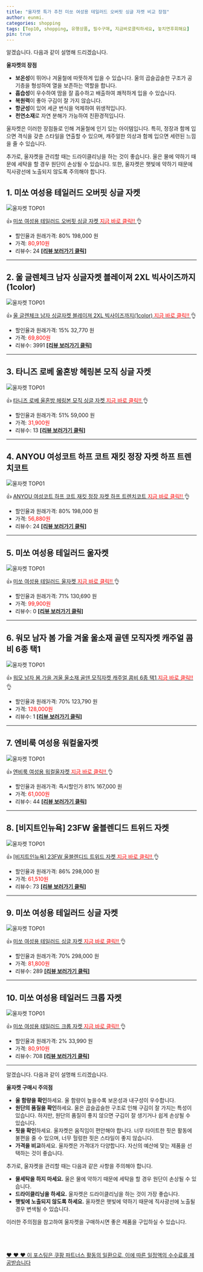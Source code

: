 ```yaml
---
title: "울자켓 특가 추천 미쏘 여성용 테일러드 오버핏 싱글 자켓 비교 장점"
author: eunmi.
categories: shopping
tags: [Top10, shopping, 유행상품, 필수구매, 지금바로클릭하세요, 놓치면후회해요]
pin: true
---
```

알겠습니다. 다음과 같이 설명해 드리겠습니다.

**울자켓의 장점**

* **보온성**이 뛰어나 겨울철에 따뜻하게 입을 수 있습니다. 울의 곱슬곱슬한 구조가 공기층을 형성하여 열을 보존하는 역할을 합니다.
* **흡습성**이 우수하여 땀을 잘 흡수하고 배출하여 쾌적하게 입을 수 있습니다.
* **복원력**이 좋아 구김이 잘 가지 않습니다.
* **항균성**이 있어 세균 번식을 억제하여 위생적입니다.
* **천연소재**로 자연 분해가 가능하여 친환경적입니다.

울자켓은 이러한 장점들로 인해 겨울철에 인기 있는 아이템입니다. 특히, 정장과 함께 입으면 격식을 갖춘 스타일을 연출할 수 있으며, 캐주얼한 의상과 함께 입으면 세련된 느낌을 줄 수 있습니다.

추가로, 울자켓을 관리할 때는 드라이클리닝을 하는 것이 좋습니다. 울은 물에 약하기 때문에 세탁을 할 경우 원단이 손상될 수 있습니다. 또한, 울자켓은 햇빛에 약하기 때문에 직사광선에 노출되지 않도록 주의해야 합니다.

   

## 1. 미쏘 여성용 테일러드 오버핏 싱글 자켓

![울자켓 TOP01](https://thumbnail9.coupangcdn.com/thumbnails/remote/230x230ex/image/retail/images/6598371598586582-9f59991e-59ab-4bd1-9b66-a88ac826e6fa.jpg)


👍 [미쏘 여성용 테일러드 오버핏 싱글 자켓 <font color=red> 지금 바로 클릭!! </font> ](https://link.coupang.com/re/AFFSDP?lptag=AF3617701&subid=GithubCoopas&pageKey=7074725677&traceid=V0-153&itemId=17580753317&vendorItemId=84747358588) 👌 


- 할인율과 원래가격: 80%  198,000   원
- 가격: <span style='color:red'>80,910원</span>
- 리뷰수: 24  [**[리뷰 보러가기 클릭]**](https://link.coupang.com/re/AFFSDP?lptag=AF3617701&subid=GithubCoopas&pageKey=7074725677&traceid=V0-153&itemId=17580753317&vendorItemId=84747358588)

---


   

## 2. 울 글렌체크 남자 싱글자켓 블레이져 2XL 빅사이즈까지(1color)

![울자켓 TOP01](https://thumbnail9.coupangcdn.com/thumbnails/remote/230x230ex/image/vendor_inventory/5906/d10843f14c51044d2d98b5478c03dd5fc4af86276c292480a91cd7baea00.jpg)


👍 [울 글렌체크 남자 싱글자켓 블레이져 2XL 빅사이즈까지(1color) <font color=red> 지금 바로 클릭!! </font> ](https://link.coupang.com/re/AFFSDP?lptag=AF3617701&subid=GithubCoopas&pageKey=6714261965&traceid=V0-153&itemId=15597398530&vendorItemId=86626834561) 👌 


- 할인율과 원래가격: 15%  32,770   원
- 가격: <span style='color:red'>69,800원</span>
- 리뷰수: 3991  [**[리뷰 보러가기 클릭]**](https://link.coupang.com/re/AFFSDP?lptag=AF3617701&subid=GithubCoopas&pageKey=6714261965&traceid=V0-153&itemId=15597398530&vendorItemId=86626834561)

---


   

## 3. 타니즈 로베 울혼방 헤링본 모직 싱글 자켓

![울자켓 TOP01](https://thumbnail10.coupangcdn.com/thumbnails/remote/230x230ex/image/vendor_inventory/f36d/821f7b32c10c5e11eadace74d9a4ffb9dd51c83d2818606fb876c47b47f0.jpg)


👍 [타니즈 로베 울혼방 헤링본 모직 싱글 자켓 <font color=red> 지금 바로 클릭!! </font> ](https://link.coupang.com/re/AFFSDP?lptag=AF3617701&subid=GithubCoopas&pageKey=7025018789&traceid=V0-153&itemId=17316888741&vendorItemId=84487655620) 👌 


- 할인율과 원래가격: 51%  59,000   원
- 가격: <span style='color:red'>31,900원</span>
- 리뷰수: 13  [**[리뷰 보러가기 클릭]**](https://link.coupang.com/re/AFFSDP?lptag=AF3617701&subid=GithubCoopas&pageKey=7025018789&traceid=V0-153&itemId=17316888741&vendorItemId=84487655620)

---


   

## 4. ANYOU 여성코트 하프 코트 재킷 정장 자켓 하프 트렌치코트

![울자켓 TOP01](https://thumbnail6.coupangcdn.com/thumbnails/remote/230x230ex/image/vendor_inventory/23e2/7a45234df7e33b1aee32a8920f4879f7b0ad7106cc045f643764aea1ed43.jpg)


👍 [ANYOU 여성코트 하프 코트 재킷 정장 자켓 하프 트렌치코트 <font color=red> 지금 바로 클릭!! </font> ](https://link.coupang.com/re/AFFSDP?lptag=AF3617701&subid=GithubCoopas&pageKey=7501363246&traceid=V0-153&itemId=19636799305&vendorItemId=86743093935) 👌 


- 할인율과 원래가격: 80%  198,000   원
- 가격: <span style='color:red'>56,880원</span>
- 리뷰수: 24  [**[리뷰 보러가기 클릭]**](https://link.coupang.com/re/AFFSDP?lptag=AF3617701&subid=GithubCoopas&pageKey=7501363246&traceid=V0-153&itemId=19636799305&vendorItemId=86743093935)

---


   

## 5. 미쏘 여성용 테일러드 울자켓

![울자켓 TOP01](https://thumbnail8.coupangcdn.com/thumbnails/remote/230x230ex/image/retail/images/2023/08/18/10/1/16ad645b-4538-4e7a-b122-d26a8edc6e9f.jpg)


👍 [미쏘 여성용 테일러드 울자켓 <font color=red> 지금 바로 클릭!! </font> ](https://link.coupang.com/re/AFFSDP?lptag=AF3617701&subid=GithubCoopas&pageKey=7538566328&traceid=V0-153&itemId=19811643810&vendorItemId=86913774812) 👌 


- 할인율과 원래가격: 71%  130,690   원
- 가격: <span style='color:red'>99,900원</span>
- 리뷰수: 0  [**[리뷰 보러가기 클릭]**](https://link.coupang.com/re/AFFSDP?lptag=AF3617701&subid=GithubCoopas&pageKey=7538566328&traceid=V0-153&itemId=19811643810&vendorItemId=86913774812)

---


   

## 6. 워모 남자 봄 가을 겨울 울소재 골덴 모직자켓 캐주얼 콤비 6종 택1

![울자켓 TOP01](https://thumbnail7.coupangcdn.com/thumbnails/remote/230x230ex/image/vendor_inventory/832f/576d9587e33fd875eba73158d20090141b0fe118d06a51b58c6c2f6c5946.jpeg)


👍 [워모 남자 봄 가을 겨울 울소재 골덴 모직자켓 캐주얼 콤비 6종 택1 <font color=red> 지금 바로 클릭!! </font> ](https://link.coupang.com/re/AFFSDP?lptag=AF3617701&subid=GithubCoopas&pageKey=7648921645&traceid=V0-153&itemId=20346512586&vendorItemId=87431145183) 👌 


- 할인율과 원래가격: 70%  123,790   원
- 가격: <span style='color:red'>128,000원</span>
- 리뷰수: 1  [**[리뷰 보러가기 클릭]**](https://link.coupang.com/re/AFFSDP?lptag=AF3617701&subid=GithubCoopas&pageKey=7648921645&traceid=V0-153&itemId=20346512586&vendorItemId=87431145183)

---


   

## 7. 엔비룩 여성용 워컬울자켓

![울자켓 TOP01](https://thumbnail8.coupangcdn.com/thumbnails/remote/230x230ex/image/rs_quotation_api/tvfpiyoa/b24fb5b91e764baa93091dc08f9e4172.jpg)


👍 [엔비룩 여성용 워컬울자켓 <font color=red> 지금 바로 클릭!! </font> ](https://link.coupang.com/re/AFFSDP?lptag=AF3617701&subid=GithubCoopas&pageKey=6919249169&traceid=V0-153&itemId=16702815392&vendorItemId=83885326662) 👌 


- 할인율과 원래가격: 즉시할인가 81%  167,000   원
- 가격: <span style='color:red'>61,000원</span>
- 리뷰수: 44  [**[리뷰 보러가기 클릭]**](https://link.coupang.com/re/AFFSDP?lptag=AF3617701&subid=GithubCoopas&pageKey=6919249169&traceid=V0-153&itemId=16702815392&vendorItemId=83885326662)

---


   

## 8. [비지트인뉴욕] 23FW 울블렌디드 트위드 자켓

![울자켓 TOP01](https://thumbnail8.coupangcdn.com/thumbnails/remote/230x230ex/image/vendor_inventory/b669/a43c4e940bc17ce5abb9b17ba77f139994fee527b846c1599d75524a9886.jpg)


👍 [[비지트인뉴욕] 23FW 울블렌디드 트위드 자켓 <font color=red> 지금 바로 클릭!! </font> ](https://link.coupang.com/re/AFFSDP?lptag=AF3617701&subid=GithubCoopas&pageKey=7543956644&traceid=V0-153&itemId=19838169615&vendorItemId=87513328793) 👌 


- 할인율과 원래가격: 86%  298,000   원
- 가격: <span style='color:red'>61,510원</span>
- 리뷰수: 73  [**[리뷰 보러가기 클릭]**](https://link.coupang.com/re/AFFSDP?lptag=AF3617701&subid=GithubCoopas&pageKey=7543956644&traceid=V0-153&itemId=19838169615&vendorItemId=87513328793)

---


   

## 9. 미쏘 여성용 테일러드 싱글 자켓

![울자켓 TOP01](https://thumbnail10.coupangcdn.com/thumbnails/remote/230x230ex/image/rs_quotation_api/5ewbdbdb/8aa06e6e0b034815b12b5c56080fdc22.jpg)


👍 [미쏘 여성용 테일러드 싱글 자켓 <font color=red> 지금 바로 클릭!! </font> ](https://link.coupang.com/re/AFFSDP?lptag=AF3617701&subid=GithubCoopas&pageKey=7534851983&traceid=V0-153&itemId=19793220566&vendorItemId=86895750101) 👌 


- 할인율과 원래가격: 70%  298,000   원
- 가격: <span style='color:red'>81,800원</span>
- 리뷰수: 289  [**[리뷰 보러가기 클릭]**](https://link.coupang.com/re/AFFSDP?lptag=AF3617701&subid=GithubCoopas&pageKey=7534851983&traceid=V0-153&itemId=19793220566&vendorItemId=86895750101)

---


   

## 10. 미쏘 여성용 테일러드 크롭 자켓

![울자켓 TOP01](https://thumbnail6.coupangcdn.com/thumbnails/remote/230x230ex/image/rs_quotation_api/eei9saot/bd7fc684315941a8893a8a8695c448fe.jpg)


👍 [미쏘 여성용 테일러드 크롭 자켓 <font color=red> 지금 바로 클릭!! </font> ](https://link.coupang.com/re/AFFSDP?lptag=AF3617701&subid=GithubCoopas&pageKey=7219588407&traceid=V0-153&itemId=18291642141&vendorItemId=85437340456) 👌 


- 할인율과 원래가격: 2%  33,990   원
- 가격: <span style='color:red'>80,910원</span>
- 리뷰수: 708  [**[리뷰 보러가기 클릭]**](https://link.coupang.com/re/AFFSDP?lptag=AF3617701&subid=GithubCoopas&pageKey=7219588407&traceid=V0-153&itemId=18291642141&vendorItemId=85437340456)

---
알겠습니다. 다음과 같이 설명해 드리겠습니다.

**울자켓 구매시 주의점**

* **울 함량을 확인**하세요. 울 함량이 높을수록 보온성과 내구성이 우수합니다.
* **원단의 품질을 확인**하세요. 울은 곱슬곱슬한 구조로 인해 구김이 잘 가지는 특성이 있습니다. 하지만, 원단의 품질이 좋지 않으면 구김이 잘 생기거나 쉽게 손상될 수 있습니다.
* **핏을 확인**하세요. 울자켓은 움직임이 편안해야 합니다. 너무 타이트한 핏은 활동에 불편을 줄 수 있으며, 너무 헐렁한 핏은 스타일이 좋지 않습니다.
* **가격을 비교**하세요. 울자켓은 가격대가 다양합니다. 자신의 예산에 맞는 제품을 선택하는 것이 좋습니다.

추가로, 울자켓을 관리할 때는 다음과 같은 사항을 주의해야 합니다.

* **물세탁을 하지 마세요.** 울은 물에 약하기 때문에 세탁을 할 경우 원단이 손상될 수 있습니다.
* **드라이클리닝을 하세요.** 울자켓은 드라이클리닝을 하는 것이 가장 좋습니다.
* **햇빛에 노출되지 않도록 하세요.** 울자켓은 햇빛에 약하기 때문에 직사광선에 노출될 경우 변색될 수 있습니다.

이러한 주의점을 참고하여 울자켓을 구매하시면 좋은 제품을 구입하실 수 있습니다.<br><br><br><br><br> [ ❤ ❤ ❤ 이 포스팅은 쿠팡 파트너스 활동의 일환으로, 이에 따른 일정액의 수수료를 제공받습니다](https://link.coupang.com/a/bcEFyh)